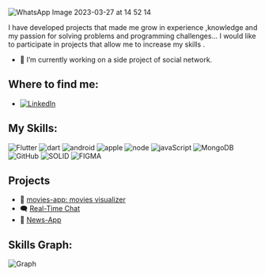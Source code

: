 
  
![WhatsApp Image 2023-03-27 at 14 52 14](https://user-images.githubusercontent.com/97085649/228051512-29263cef-d368-43c9-ae78-f2256a32035f.jpeg)


  
I have developed  projects that made me grow in experience ,knowledge and my passion for solving problems and programming challenges... I would like to participate in projects that allow me to increase my skills .

- 🔭 I’m currently working on a side project of social network.

## Where to find me:

- [![LinkedIn](https://img.shields.io/badge/LinkedIn-0077B5?style=for-the-badge&logo=linkedin&logoColor=white)](https://www.linkedin.com/in/juan-felipe-garcia-quintana-5172a1126)

## My Skills:

![Flutter](https://img.shields.io/badge/Flutter-02569B.svg?style=for-the-badge&logo=Flutter&logoColor=white)
![dart](https://img.shields.io/badge/Dart-0175C2?style=for-the-badge&logo=dart&logoColor=white)
![android](https://img.shields.io/badge/Android-3DDC84?style=for-the-badge&logo=android&logoColor=white)
![apple](https://img.shields.io/badge/iOS-000000?style=for-the-badge&logo=ios&logoColor=white)
![node](https://img.shields.io/badge/Node.js-43853D?style=for-the-badge&logo=node.js&logoColor=white)
![javaScript](https://img.shields.io/badge/JavaScript-F7DF1E?style=for-the-badge&logo=javascript&logoColor=black)
![MongoDB](https://img.shields.io/badge/MongoDB-4EA94B?style=for-the-badge&logo=mongodb&logoColor=white)
![GitHub](https://img.shields.io/badge/GitHub-100000?style=for-the-badge&logo=github&logoColor=white)
![SOLID](https://img.shields.io/badge/Solid-2C4F7C.svg?style=for-the-badge&logo=Solid&logoColor=white)
![FIGMA](https://img.shields.io/badge/Figma-F24E1E.svg?style=for-the-badge&logo=Figma&logoColor=white)




## Projects

- :movie_camera: [movies-app: movies visualizer](https://github.com/JuanFGQ/movies-App.git)
- :left_speech_bubble: [Real-Time Chat](https://github.com/JuanFGQ/Real-Time-Chat.git)
- :newspaper: [News-App](https://github.com/JuanFGQ/news_app.git)


## Skills Graph:
![Graph](https://github-readme-stats.vercel.app/api/top-langs/?username=JuanFGQ&theme=blue-green)

